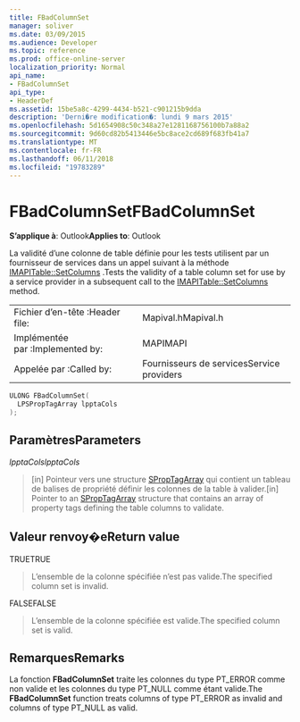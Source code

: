 ```yaml
---
title: FBadColumnSet
manager: soliver
ms.date: 03/09/2015
ms.audience: Developer
ms.topic: reference
ms.prod: office-online-server
localization_priority: Normal
api_name:
- FBadColumnSet
api_type:
- HeaderDef
ms.assetid: 15be5a8c-4299-4434-b521-c901215b9dda
description: 'Derni�re modification�: lundi 9 mars 2015'
ms.openlocfilehash: 5d1654908c50c348a27e1281168756100b7a88a2
ms.sourcegitcommit: 9d60cd82b5413446e5bc8ace2cd689f683fb41a7
ms.translationtype: MT
ms.contentlocale: fr-FR
ms.lasthandoff: 06/11/2018
ms.locfileid: "19783289"
---
```

# <a name="fbadcolumnset"></a><span data-ttu-id="e5cee-103">FBadColumnSet</span><span class="sxs-lookup"><span data-stu-id="e5cee-103">FBadColumnSet</span></span>

  
  
<span data-ttu-id="e5cee-104">**S’applique à**: Outlook</span><span class="sxs-lookup"><span data-stu-id="e5cee-104">**Applies to**: Outlook</span></span> 
  
<span data-ttu-id="e5cee-105">La validité d’une colonne de table définie pour les tests utilisent par un fournisseur de services dans un appel suivant à la méthode [IMAPITable::SetColumns](imapitable-setcolumns.md) .</span><span class="sxs-lookup"><span data-stu-id="e5cee-105">Tests the validity of a table column set for use by a service provider in a subsequent call to the [IMAPITable::SetColumns](imapitable-setcolumns.md) method.</span></span> 
  
|||
|:-----|:-----|
|<span data-ttu-id="e5cee-106">Fichier d’en-tête :</span><span class="sxs-lookup"><span data-stu-id="e5cee-106">Header file:</span></span>  <br/> |<span data-ttu-id="e5cee-107">Mapival.h</span><span class="sxs-lookup"><span data-stu-id="e5cee-107">Mapival.h</span></span>  <br/> |
|<span data-ttu-id="e5cee-108">Implémentée par :</span><span class="sxs-lookup"><span data-stu-id="e5cee-108">Implemented by:</span></span>  <br/> |<span data-ttu-id="e5cee-109">MAPI</span><span class="sxs-lookup"><span data-stu-id="e5cee-109">MAPI</span></span>  <br/> |
|<span data-ttu-id="e5cee-110">Appelée par :</span><span class="sxs-lookup"><span data-stu-id="e5cee-110">Called by:</span></span>  <br/> |<span data-ttu-id="e5cee-111">Fournisseurs de services</span><span class="sxs-lookup"><span data-stu-id="e5cee-111">Service providers</span></span>  <br/> |
   
```cpp
ULONG FBadColumnSet(
  LPSPropTagArray lpptaCols
);
```

## <a name="parameters"></a><span data-ttu-id="e5cee-112">Paramètres</span><span class="sxs-lookup"><span data-stu-id="e5cee-112">Parameters</span></span>

 <span data-ttu-id="e5cee-113">_lpptaCols_</span><span class="sxs-lookup"><span data-stu-id="e5cee-113">_lpptaCols_</span></span>
  
> <span data-ttu-id="e5cee-114">[in] Pointeur vers une structure [SPropTagArray](sproptagarray.md) qui contient un tableau de balises de propriété définir les colonnes de la table à valider.</span><span class="sxs-lookup"><span data-stu-id="e5cee-114">[in] Pointer to an [SPropTagArray](sproptagarray.md) structure that contains an array of property tags defining the table columns to validate.</span></span> 
    
## <a name="return-value"></a><span data-ttu-id="e5cee-115">Valeur renvoy�e</span><span class="sxs-lookup"><span data-stu-id="e5cee-115">Return value</span></span>

<span data-ttu-id="e5cee-116">TRUE</span><span class="sxs-lookup"><span data-stu-id="e5cee-116">TRUE</span></span> 
  
> <span data-ttu-id="e5cee-117">L’ensemble de la colonne spécifiée n’est pas valide.</span><span class="sxs-lookup"><span data-stu-id="e5cee-117">The specified column set is invalid.</span></span> 
    
<span data-ttu-id="e5cee-118">FALSE</span><span class="sxs-lookup"><span data-stu-id="e5cee-118">FALSE</span></span> 
  
> <span data-ttu-id="e5cee-119">L’ensemble de la colonne spécifiée est valide.</span><span class="sxs-lookup"><span data-stu-id="e5cee-119">The specified column set is valid.</span></span>
    
## <a name="remarks"></a><span data-ttu-id="e5cee-120">Remarques</span><span class="sxs-lookup"><span data-stu-id="e5cee-120">Remarks</span></span>

<span data-ttu-id="e5cee-121">La fonction **FBadColumnSet** traite les colonnes du type PT_ERROR comme non valide et les colonnes du type PT_NULL comme étant valide.</span><span class="sxs-lookup"><span data-stu-id="e5cee-121">The **FBadColumnSet** function treats columns of type PT_ERROR as invalid and columns of type PT_NULL as valid.</span></span> 
  

